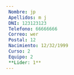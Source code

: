 ```yaml
---
 Nombre: jp
 Apellidos: m j
 DNI: 123123123
 Telefono: 66666666
 Correo: wer
 Postal: 12
 Nacimiento: 12/32/1999
 Curso: 2
 Equipo: 2
 **Lider: 1**
---
```

